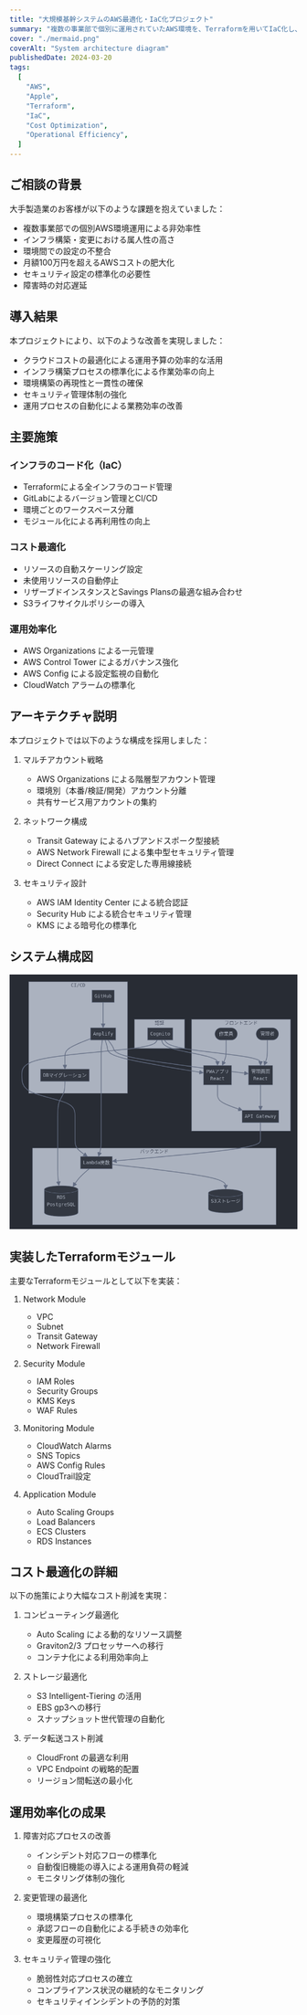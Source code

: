 ```yaml
---
title: "大規模基幹システムのAWS最適化・IaC化プロジェクト"
summary: "複数の事業部で個別に運用されていたAWS環境を、Terraformを用いてIaC化し、コスト最適化と運用効率化を実現したプロジェクト"
cover: "./mermaid.png"
coverAlt: "System architecture diagram"
publishedDate: 2024-03-20
tags:
  [
    "AWS",
    "Apple",
    "Terraform",
    "IaC",
    "Cost Optimization",
    "Operational Efficiency",
  ]
---
```


## ご相談の背景

大手製造業のお客様が以下のような課題を抱えていました：

- 複数事業部での個別AWS環境運用による非効率性
- インフラ構築・変更における属人性の高さ
- 環境間での設定の不整合
- 月額100万円を超えるAWSコストの肥大化
- セキュリティ設定の標準化の必要性
- 障害時の対応遅延

## 導入結果

本プロジェクトにより、以下のような改善を実現しました：

- クラウドコストの最適化による運用予算の効率的な活用
- インフラ構築プロセスの標準化による作業効率の向上
- 環境構築の再現性と一貫性の確保
- セキュリティ管理体制の強化
- 運用プロセスの自動化による業務効率の改善

## 主要施策

### インフラのコード化（IaC）

- Terraformによる全インフラのコード管理
- GitLabによるバージョン管理とCI/CD
- 環境ごとのワークスペース分離
- モジュール化による再利用性の向上

### コスト最適化

- リソースの自動スケーリング設定
- 未使用リソースの自動停止
- リザーブドインスタンスとSavings Plansの最適な組み合わせ
- S3ライフサイクルポリシーの導入

### 運用効率化

- AWS Organizations による一元管理
- AWS Control Tower によるガバナンス強化
- AWS Config による設定監視の自動化
- CloudWatch アラームの標準化

## アーキテクチャ説明

本プロジェクトでは以下のような構成を採用しました：

1. マルチアカウント戦略

   - AWS Organizations による階層型アカウント管理
   - 環境別（本番/検証/開発）アカウント分離
   - 共有サービス用アカウントの集約

2. ネットワーク構成

   - Transit Gateway によるハブアンドスポーク型接続
   - AWS Network Firewall による集中型セキュリティ管理
   - Direct Connect による安定した専用線接続

3. セキュリティ設計
   - AWS IAM Identity Center による統合認証
   - Security Hub による統合セキュリティ管理
   - KMS による暗号化の標準化

## システム構成図

![Architecture Diagram](./mermaid.png)

## 実装したTerraformモジュール

主要なTerraformモジュールとして以下を実装：

1. Network Module

   - VPC
   - Subnet
   - Transit Gateway
   - Network Firewall

2. Security Module

   - IAM Roles
   - Security Groups
   - KMS Keys
   - WAF Rules

3. Monitoring Module

   - CloudWatch Alarms
   - SNS Topics
   - AWS Config Rules
   - CloudTrail設定

4. Application Module
   - Auto Scaling Groups
   - Load Balancers
   - ECS Clusters
   - RDS Instances

## コスト最適化の詳細

以下の施策により大幅なコスト削減を実現：

1. コンピューティング最適化

   - Auto Scaling による動的なリソース調整
   - Graviton2/3 プロセッサーへの移行
   - コンテナ化による利用効率向上

2. ストレージ最適化

   - S3 Intelligent-Tiering の活用
   - EBS gp3への移行
   - スナップショット世代管理の自動化

3. データ転送コスト削減
   - CloudFront の最適な利用
   - VPC Endpoint の戦略的配置
   - リージョン間転送の最小化

## 運用効率化の成果

1. 障害対応プロセスの改善

   - インシデント対応フローの標準化
   - 自動復旧機能の導入による運用負荷の軽減
   - モニタリング体制の強化

2. 変更管理の最適化

   - 環境構築プロセスの標準化
   - 承認フローの自動化による手続きの効率化
   - 変更履歴の可視化

3. セキュリティ管理の強化
   - 脆弱性対応プロセスの確立
   - コンプライアンス状況の継続的なモニタリング
   - セキュリティインシデントの予防的対策
